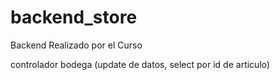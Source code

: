 # backend_store
Backend Realizado por el Curso

controlador bodega (update de datos, select por id de articulo)

